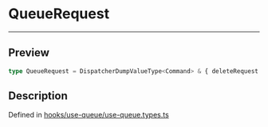 
      
# QueueRequest

<div class="api-docs__separator" data-reactroot="">

---

</div><div class="api-docs__section" data-reactroot="">

## Preview

</div><div class="api-docs__preview type single" data-reactroot="">

```ts
type QueueRequest = DispatcherDumpValueType<Command> & { deleteRequest: () => void; downloading?: FetchProgressType; startRequest: () => void; stopRequest: () => void; uploading?: FetchProgressType };
```

</div><div class="api-docs__section" data-reactroot="">

## Description

</div><div class="api-docs__description" data-reactroot=""><span class="api-docs__do-not-parse">



</span></div><div class="api-docs__definition" data-reactroot="">

Defined in [hooks/use-queue/use-queue.types.ts](https://github.com/BetterTyped/hyper-fetch/blob/982ac882/packages/react/src/hooks/use-queue/use-queue.types.ts#L7)

</div>